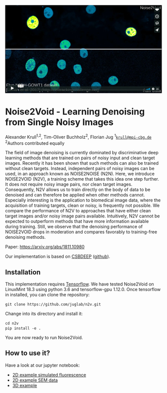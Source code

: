 [![N2V_video](img/n2v_vimeo.png)](https://vimeo.com/305045007)

# Noise2Void - Learning Denoising from Single Noisy Images
Alexander Krull<sup>1,2</sup>, Tim-Oliver Buchholz<sup>2</sup>, Florian Jug
<sup>1</sup><code>krull@mpi-cbg.de</code>
<sup>2</sup>Authors contributed equally

The field of image denoising is currently dominated by discriminative deep learning methods that are trained on pairs of noisy input and clean target images. Recently it has been shown that such methods can also be trained without clean targets. Instead, independent pairs of noisy images can be used, in an approach known as NOISE2NOISE (N2N). Here, we introduce NOISE2VOID (N2V), a training scheme that takes this idea one step further. It does not require noisy image pairs, nor clean target images.  Consequently, N2V allows us to train directly on the body of data to be denoised and can therefore be applied when other methods cannot. Especially interesting is the application to biomedical image data, where the acquisition of training targets, clean or noisy, is frequently not possible.  We compare the performance of N2V to approaches that have either clean target images and/or noisy image pairs available. Intuitively, N2V cannot be expected to outperform methods that have more information available during training. Still, we observe that the denoising performance of NOISE2VOID drops in moderation and compares favorably to training-free denoising methods.

Paper: https://arxiv.org/abs/1811.10980

Our implementation is based on [CSBDEEP](http://csbdeep.bioimagecomputing.com) ([github](https://github.com/csbdeep/csbdeep)).

## Installation
This implementation requires [Tensorflow](https://www.tensorflow.org/install/).
We have tested Noise2Void on LinuxMint 18.3 using python 3.6 and tensorflow-gpu 1.12.0.
Once tensorflow in installed, you can clone the repository:
```
git clone https://github.com/juglab/n2v.git
```
Change into its directory and install it:
```
cd n2v
pip install -e .
```
You are now ready to run Noise2Void.

## How to use it?
Have a look at our jupyter notebook:
* [2D example simulated fluorescence](https://github.com/juglab/n2v/blob/master/examples/2D/N2V_denoising2D.ipynb)
* [2D example SEM data](https://github.com/juglab/n2v/blob/master/examples/2D/N2V_denoising2D-SEM.ipynb)
* [3D example](https://github.com/juglab/n2v/blob/master/examples/3D/N2V_denoising3D.ipynb)
